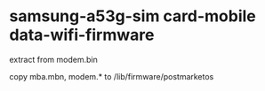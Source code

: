 # samsung-a53g-sim card-mobile data-wifi-firmware
extract from modem.bin

copy mba.mbn, modem.* to /lib/firmware/postmarketos
